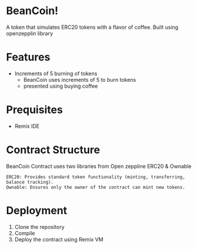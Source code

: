 # BeanCoin!  
A token that simulates ERC20 tokens with a flavor of coffee. Built using openzepplin library 
# Features 
- Increments of 5 burning of tokens
  - BeanCoin uses increments of 5 to burn tokens
  - presented using buying coffee
# Prequisites
- Remix IDE
# Contract Structure
BeanCoin Contract uses two libraries from Open zeppline ERC20 & Ownable

    ERC20: Provides standard token functionality (minting, transferring, balance tracking).
    Ownable: Ensures only the owner of the contract can mint new tokens.
# Deployment
1. Clone the repository
2. Compile
3. Deploy the contract using Remix VM
